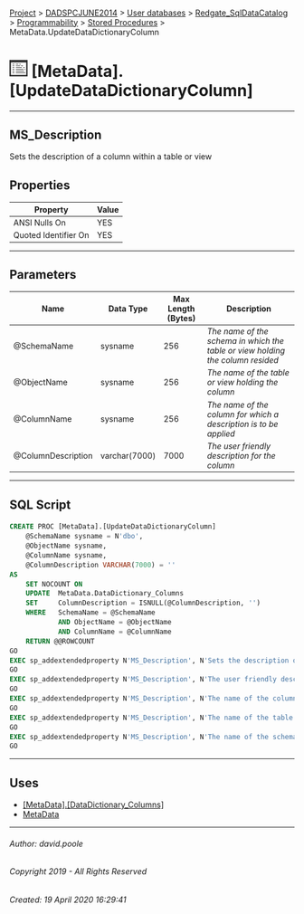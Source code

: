 #### 

[Project](../../../../../index.md) > [DADSPCJUNE2014](../../../../index.md) > [User databases](../../../index.md) > [Redgate_SqlDataCatalog](../../index.md) > [Programmability](../index.md) > [Stored Procedures](Stored_Procedures.md) > MetaData.UpdateDataDictionaryColumn

# ![Stored Procedures](../../../../../Images/StoredProcedure32.png) [MetaData].[UpdateDataDictionaryColumn]

---

## <a name="#description"></a>MS_Description

Sets the description of a column within a table or view

## <a name="#properties"></a>Properties

| Property | Value |
|---|---|
| ANSI Nulls On | YES |
| Quoted Identifier On | YES |


---

## <a name="#parameters"></a>Parameters

| Name | Data Type | Max Length (Bytes) | Description |
|---|---|---|---|
| @SchemaName | sysname | 256 | _The name of the schema in which the table or view holding the column resided_ |
| @ObjectName | sysname | 256 | _The name of the table or view holding the column_ |
| @ColumnName | sysname | 256 | _The name of the column for which a description is to be applied_ |
| @ColumnDescription | varchar(7000) | 7000 | _The user friendly description for the column_ |


---

## <a name="#sqlscript"></a>SQL Script

```sql
CREATE PROC [MetaData].[UpdateDataDictionaryColumn]
    @SchemaName sysname = N'dbo',
    @ObjectName sysname, 
    @ColumnName sysname, 
    @ColumnDescription VARCHAR(7000) = '' 
AS 
    SET NOCOUNT ON
    UPDATE  MetaData.DataDictionary_Columns
    SET     ColumnDescription = ISNULL(@ColumnDescription, '')
    WHERE   SchemaName = @SchemaName
            AND ObjectName = @ObjectName
            AND ColumnName = @ColumnName
    RETURN @@ROWCOUNT
GO
EXEC sp_addextendedproperty N'MS_Description', N'Sets the description of a column within a table or view', 'SCHEMA', N'MetaData', 'PROCEDURE', N'UpdateDataDictionaryColumn', NULL, NULL
GO
EXEC sp_addextendedproperty N'MS_Description', N'The user friendly description for the column', 'SCHEMA', N'MetaData', 'PROCEDURE', N'UpdateDataDictionaryColumn', 'PARAMETER', N'@ColumnDescription'
GO
EXEC sp_addextendedproperty N'MS_Description', N'The name of the column for which a description is to be applied', 'SCHEMA', N'MetaData', 'PROCEDURE', N'UpdateDataDictionaryColumn', 'PARAMETER', N'@ColumnName'
GO
EXEC sp_addextendedproperty N'MS_Description', N'The name of the table or view holding the column', 'SCHEMA', N'MetaData', 'PROCEDURE', N'UpdateDataDictionaryColumn', 'PARAMETER', N'@ObjectName'
GO
EXEC sp_addextendedproperty N'MS_Description', N'The name of the schema in which the table or view holding the column resided', 'SCHEMA', N'MetaData', 'PROCEDURE', N'UpdateDataDictionaryColumn', 'PARAMETER', N'@SchemaName'
GO

```


---

## <a name="#uses"></a>Uses

* [[MetaData].[DataDictionary_Columns]](../../Tables/DataDictionary_Columns.md)
* [MetaData](../../Security/Schemas/MetaData.md)


---

###### Author:  david.poole

###### Copyright 2019 - All Rights Reserved

###### Created: 19 April 2020 16:29:41

